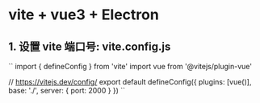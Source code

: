 # vite + vue3 + Electron

## 1. 设置 vite 端口号: vite.config.js

``
import { defineConfig } from 'vite'
import vue from '@vitejs/plugin-vue'

// https://vitejs.dev/config/
export default defineConfig({
plugins: [vue()],
base: './',
server: { port: 2000 }
})
``
